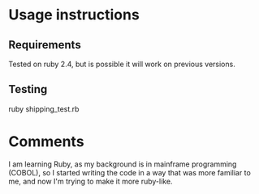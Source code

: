 # Usage instructions

## Requirements

Tested on ruby 2.4, but is possible it will work on previous versions.

## Testing

ruby shipping\_test.rb

# Comments

I am learning Ruby, as my background is in mainframe programming (COBOL), so I started writing the code in a way that was more familiar to me, and now I'm trying to make it more ruby-like.
